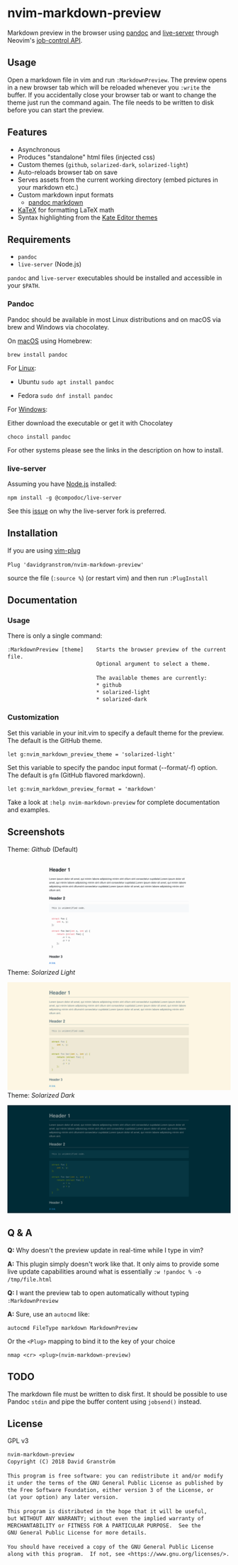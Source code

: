 # nvim-markdown-preview

Markdown preview in the browser using [pandoc](https://pandoc.org/) and [live-server](https://github.com/tapio/live-server) through Neovim's [job-control API](https://neovim.io/doc/user/job_control.html).

## Usage

Open a markdown file in vim and run `:MarkdownPreview`. The preview opens in a new browser tab which will be reloaded whenever you `:write` the buffer. If you accidentally close your browser tab or want to change the theme just run the command again. The file needs to be written to disk before you can start the preview.

## Features

- Asynchronous
- Produces "standalone" html files (injected css)
- Custom themes (`github`, `solarized-dark`, `solarized-light`)
- Auto-reloads browser tab on save
- Serves assets from the current working directory (embed pictures in your markdown etc.)
- Custom markdown input formats
  - [pandoc markdown](https://pandoc.org/MANUAL.html#pandocs-markdown)
- [KaTeX](https://katex.org/) for formatting LaTeX math
- Syntax highlighting from the [Kate Editor themes](https://github.com/KDE/syntax-highlighting#color-theme-files)

## Requirements

- `pandoc`
- `live-server` (Node.js)

`pandoc` and `live-server` executables should be installed and accessible in your `$PATH`.

### Pandoc

Pandoc should be available in most Linux distributions and on macOS via brew and Windows via chocolatey.

On [macOS](https://pandoc.org/installing.html#macos) using Homebrew:

```
brew install pandoc
```

For [Linux](https://pandoc.org/installing.html#linux):

- Ubuntu `sudo apt install pandoc`

- Fedora `sudo dnf install pandoc`

For [Windows](https://pandoc.org/installing.html#windows):

Either download the executable or get it with Chocolatey

```
choco install pandoc
```

For other systems please see the links in the description on how to install.

### live-server

Assuming you have [Node.js](https://nodejs.org/en/download/) installed:

```
npm install -g @compodoc/live-server
```

See this [issue](https://github.com/davidgranstrom/nvim-markdown-preview/issues/15) on why the live-server fork is preferred.

## Installation

If you are using [vim-plug](https://github.com/junegunn/vim-plug)

`Plug 'davidgranstrom/nvim-markdown-preview'`

source the file (`:source %`) (or restart vim) and then run `:PlugInstall`

## Documentation

### Usage

There is only a single command:

```vim
:MarkdownPreview [theme]    Starts the browser preview of the current file.
                            Optional argument to select a theme.

                            The available themes are currently:
                            * github
                            * solarized-light
                            * solarized-dark

```

### Customization

Set this variable in your init.vim to specify a default theme for the preview.
The default is the GitHub theme.

```vim
let g:nvim_markdown_preview_theme = 'solarized-light'
```

Set this variable to specify the pandoc input format (--format/-f) option.
The default is `gfm` (GitHub flavored markdown).

```vim
let g:nvim_markdown_preview_format = 'markdown'
```

Take a look at `:help nvim-markdown-preview` for complete documentation and examples.

## Screenshots

Theme: _Github_ (Default)

![](./screenshots/github_theme.png)
Theme: _Solarized Light_

![](./screenshots/solarized_light_theme.png)
Theme: _Solarized Dark_

![](./screenshots/solarized_dark_theme.png)

## Q & A

**Q:** Why doesn't the preview update in real-time while I type in vim?

**A:** This plugin simply doesn't work like that. It only aims to provide some live update capabilities around what is essentially `:w !pandoc % -o /tmp/file.html`

**Q:** I want the preview tab to open automatically without typing `:MarkdownPreview`

**A:** Sure, use an `autocmd` like:

```
autocmd FileType markdown MarkdownPreview
```

Or the `<Plug>` mapping to bind it to the key of your choice

```
nmap <cr> <plug>(nvim-markdown-preview)
```

## TODO

The markdown file must be written to disk first. It should be possible to use Pandoc `stdin` and pipe the buffer content using `jobsend()` instead.

## License

GPL v3

```
nvim-markdown-preview
Copyright (C) 2018 David Granström

This program is free software: you can redistribute it and/or modify
it under the terms of the GNU General Public License as published by
the Free Software Foundation, either version 3 of the License, or
(at your option) any later version.

This program is distributed in the hope that it will be useful,
but WITHOUT ANY WARRANTY; without even the implied warranty of
MERCHANTABILITY or FITNESS FOR A PARTICULAR PURPOSE.  See the
GNU General Public License for more details.

You should have received a copy of the GNU General Public License
along with this program.  If not, see <https://www.gnu.org/licenses/>.
```
